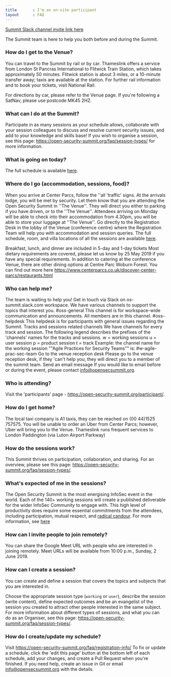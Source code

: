 ```yaml
---
title       : I'm an on-site participant
layout      : FAQ
---
```

   <a href="https://join.slack.com/t/os-summit/shared_invite/enQtNTUwMzczMjc1NDQxLTk3OTQxNzM1YzdkNGNjMDMwMGYwN2UxZjFlNGUxMjVkMGVlM2NmMTA5YjkwNDJiZTg0MmEwZDhkMjg1OGZiZjU" class="remote_participant"> Summit Slack channel invite link <span>here</span></a>
   
The Summit team is here to help you both before and during the Summit.

### How do I get to the Venue?

You can travel to the Summit by rail or by car.
Thameslink offers a service from London St Pancras International to Flitwick Train Station, which takes approximately 50 minutes. Flitwick station is about 3 miles, or a 10-minute transfer away; taxis are available at the station. For further rail information and to book your tickets, visit National Rail.

For directions by car, please refer to the Venue page.
If you're following a SatNav, please use postcode MK45 2HZ.

### What can I do at the Summit?
Participate in as many sessions as your schedule allows, collaborate with your session colleagues to discuss and resolve current security issues, and add to your knowledge and skills base! If you wish to organise a session, see this page: https://open-security-summit.org/faq/session-types/ for more information.

### What is going on today?
The full schedule is available [here](https://open-security-summit.org/schedule/).

### Where do I go (accommodation, sessions, food)?
When you arrive at Center Parcs, follow the ''all 'traffic' signs. At the arrivals lodge, you will be met by security. Let them know that you are attending the Open Security Summit in ''The Venue''. They will direct you either to parking if you have driven, or to the ''The Venue''. Attendees arriving on Monday will be able to check into their accommodation from 4.30pm, you will be able to store your luggage at ''The Venue''.
Go directly to the Registration Desk in the lobby of the Venue (conference centre) where the Registration Team will help you with accommodation and session queries. 
The full schedule, room, and villa locations of all the sessions are available [here](https://open-security-summit.org/schedule/).

Breakfast, lunch, and dinner are included in 5-day and 1-day tickets
Most dietary requirements are covered, please let us know by 25 May 2019 if you have any special requirements.
In addition to catering at the conference Venue, there are other dining options at Centre Parc Woburn Forest. You can find out more here https://www.centerparcs.co.uk/discover-center-parcs/restaurants.html

### Who can help me?
The team is waiting to help you! Get in touch via Slack on os-summit.slack.com workspace.
We have various channels to support the topics that interest you.
#oss-general
This channel is for workspace-wide communication and announcements. All members are in this channel.
#oss-helpdesk
This helpdesk is for participants with general issues regarding the Summit.
Tracks and sessions related channels
We have channels for every track and session. The following legend describes the prefixes of the 'channels' names for the tracks and sessions.
w = working sessions
u = user session
p = product session
t = track
Example: the channel name for the working session ""Agile Practices for Security Teams"" is: #w-agile-prac-sec-team
Go to the venue reception desk
Please go to the venue reception desk, if they 'can't help you, they will direct you to a member of the summit team.
Send an email message
If you would like to email before or during the event, please contact info@opensecsummit.org.

### Who is attending?
Visit the 'participants' page - https://open-security-summit.org/participant/.

### How do I get home?
The local taxi company is A1 taxis, they can be reached on (00 44)1525 757575. You will be unable to order an Uber from Center Parcs; however, Uber will bring you to the Venue.
Thameslink runs frequent services to London Paddington (via Luton Airport Parkway)

### How do the sessions work?
This Summit thrives on participation, collaboration, and sharing.
For an overview, please see this page:  https://open-security-summit.org/faq/session-types/.

### What's expected of me in the sessions?
The Open Security Summit is the most energising InfoSec event in the world. Each of the 140+ working sessions will create a published deliverable for the wider InfoSec Community to engage with. This high level of productivity does require some essential commitments from the attendees, including participation, mutual respect, and [radical candour](https://www.radicalcandor.com/). For more information, see [here](https://open-security-summit.org/faq/attendee-information/) 

### How can I invite people to join remotely?
You can share the Google Meet URL with people who are interested in joining remotely.
Meet URLs will be available from 10:00 p.m., Sunday, 2 June 2019.

### How can I create a session?
You can create and define a session that covers the topics and subjects that you are interested in.

Choose the appropriate session type (`working` or `user`), describe the session (write content), define expected outcomes and be an evangelist of the session you created to attract other people interested in the same subject. For more information about different types of sessions, and what you can do as an Organiser, see this page: https://open-security-summit.org/faq/session-types/.

### How do I create/update my schedule?
Visit https://open-security-summit.org/faq/registration-info/
To fix or update a schedule, click the 'edit this page' button at the bottom left of each schedule, add your changes, and create a Pull Request when you're finished. 
If you need help, create an issue in Git or email info@opensecsummit.org with the details.
